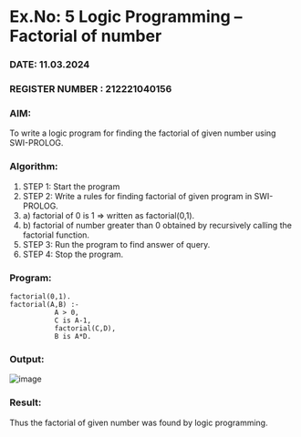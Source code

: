 # Ex.No: 5   Logic Programming – Factorial of number   
### DATE:  11.03.2024                                                                          
### REGISTER NUMBER : 212221040156
### AIM: 
To  write  a logic program for finding the factorial of given number using SWI-PROLOG. 
### Algorithm:
1. STEP 1: Start the program
2. STEP 2:  Write a rules for finding factorial of given program in SWI-PROLOG.
3.   a)	factorial of 0 is 1 => written as factorial(0,1).
4.   b)	factorial of number greater than 0 obtained by recursively calling the factorial    function.
5. STEP 3: Run the program  to find answer of  query.
6. STEP 4: Stop the program.

### Program:
```
factorial(0,1).
factorial(A,B) :-  
           A > 0, 
           C is A-1,
           factorial(C,D),
           B is A*D.
```


### Output:

![image](https://github.com/smriti1910/AI_Lab_2023-24/assets/133334803/5ad5e959-c677-452a-b7c1-aa25026fa47a)


### Result:
Thus the factorial of given number was found by logic programming. 
